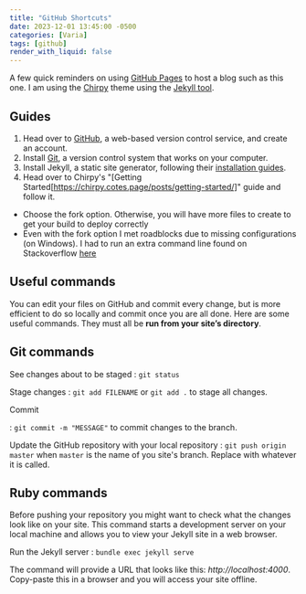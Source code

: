 ```yaml
---
title: "GitHub Shortcuts"
date: 2023-12-01 13:45:00 -0500
categories: [Varia]
tags: [github]
render_with_liquid: false
---
```


A few quick reminders on using [GitHub Pages](https://pages.github.com/) to host a blog such as this one.  I am using the [Chirpy](https://github.com/cotes2020/jekyll-theme-chirpy) theme using the [Jekyll tool](https://jekyllrb.com/). 

## Guides

1. Head over to [GitHub](https://github.com/), a web-based version control service, and create an account.
2. Install [Git](https://git-scm.com/), a version control system that works on your computer.
3. Install Jekyll, a static site generator, following their [installation guides](https://jekyllrb.com/docs/installation/).
4. Head over to Chirpy's "[Getting Started[https://chirpy.cotes.page/posts/getting-started/]" guide and follow it.
  + Choose the fork option. Otherwise, you will have more files to create to get your build to deploy correctly
  + Even with the fork option I met roadblocks due to missing configurations (on Windows). I had to run an extra command line found on Stackoverflow [here](https://stackoverflow.com/questions/72331753/ruby-and-rails-github-action-exit-code-16)

## Useful commands

You can edit your files on GitHub and commit every change, but is more efficient to do so locally and commit once you are all done. Here are some useful commands. They must all be **run from your site’s directory**.

## Git commands

See changes about to be staged
: `git status`

Stage changes
: `git add FILENAME` or `git add .` to stage all changes.

Commit

: `git commit -m "MESSAGE"` to commit changes to the branch.

Update the GitHub repository with your local repository
: `git push origin master` when `master` is the name of you site's branch. Replace with whatever it is called.

## Ruby commands

Before pushing your repository you might want to check what the changes look like on your site. This command starts a development server on your local machine and allows you to view your Jekyll site in a web browser.

Run the Jekyll server
: `bundle exec jekyll serve`

The command will provide a URL that looks like this: *http://localhost:4000*. Copy-paste this in a browser and you will access your site offline.
